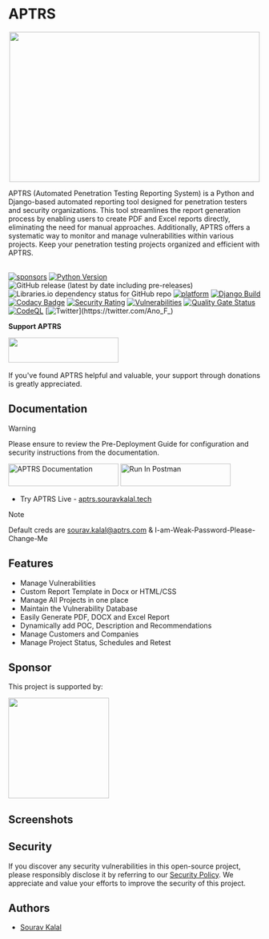
# APTRS
<p align="center">
  <img src="https://repository-images.githubusercontent.com/558932728/6a0fb8ea-a539-4ba6-8ef8-2ee7fb0b3f17" width="500" height="300"/>
</p>
APTRS (Automated Penetration Testing Reporting System) is a Python and Django-based automated reporting tool designed for penetration testers and security organizations. This tool streamlines the report generation process by enabling users to create PDF and Excel reports directly, eliminating the need for manual approaches. Additionally, APTRS offers a systematic way to monitor and manage vulnerabilities within various projects. Keep your penetration testing projects organized and efficient with APTRS.
<br/><br/>

[![sponsors](https://img.shields.io/github/sponsors/Anof-cyber)](https://github.com/sponsors/Anof-cyber)
[![Python Version](https://img.shields.io/badge/Python-3.8+-brightgreen)](https://www.python.org/downloads/release/python-3810/)
![GitHub release (latest by date including pre-releases)](https://img.shields.io/github/v/release/Anof-cyber/APTRS?include_prereleases)
![Libraries.io dependency status for GitHub repo](https://img.shields.io/librariesio/github/APTRS/aptrs)
[![platform](https://img.shields.io/badge/platform-osx%2Flinux%2Fwindows-green.svg)](https://github.com/Anof-cyber/APTRS)
[![Django Build](https://github.com/Anof-cyber/APTRS/actions/workflows/django.yml/badge.svg)](https://github.com/Anof-cyber/APTRS/actions/workflows/django.yml)
[![Codacy Badge](https://app.codacy.com/project/badge/Grade/fce97190bae94040823a2994c0722ea8)](https://app.codacy.com/gh/Anof-cyber/APTRS/dashboard?utm_source=gh&utm_medium=referral&utm_content=&utm_campaign=Badge_grade)
[![Security Rating](https://sonarcloud.io/api/project_badges/measure?project=Anof-cyber_APTRS&metric=security_rating&branch=main)](https://sonarcloud.io/summary/new_code?id=Anof-cyber_APTRS&branch=API)
[![Vulnerabilities](https://sonarcloud.io/api/project_badges/measure?project=Anof-cyber_APTRS&metric=vulnerabilities)](https://sonarcloud.io/summary/new_code?id=Anof-cyber_APTRS)
[![Quality Gate Status](https://sonarcloud.io/api/project_badges/measure?project=Anof-cyber_APTRS&metric=alert_status)](https://sonarcloud.io/summary/new_code?id=Anof-cyber_APTRS)
[![CodeQL](https://github.com/Anof-cyber/APTRS/actions/workflows/codeql.yml/badge.svg)](https://github.com/Anof-cyber/APTRS/actions/workflows/codeql.yml)
[![Twitter](https://img.shields.io/twitter/follow/ano_f_)](https://twitter.com/Ano_F_)


**Support APTRS**

<a href="https://www.buymeacoffee.com/AnoF">
  <img src="https://img.buymeacoffee.com/button-api/?text=Support APTRS&emoji=❤️&slug=AnoF&button_colour=FF5F5F&font_colour=ffffff&font_family=Poppins&outline_colour=000000&coffee_colour=ffffff" 
       width="220" height="50" border="0" />
</a>
<br/><br/>
If you've found APTRS helpful and valuable, your support through donations is greatly appreciated.



## Documentation

> [!WARNING]  
> Please ensure to review the Pre-Deployment Guide for configuration and security instructions from the documentation.



[<img src="https://i.ibb.co/qnssqbJ/doc.png" alt="APTRS Documentation" width="220" height="45">](https://doc.aptrs.com) [<img src="https://run.pstmn.io/button.svg" alt="Run In Postman" width="220" height="45">](https://www.postman.com/anof-cyber/workspace/aptrs/collection/24236036-131e5e02-32e5-45be-9c15-02c91fe9230a?action=share&creator=24236036)



- Try APTRS Live - [aptrs.souravkalal.tech](https://live.aptrs.com)

> [!NOTE]  
> Default creds are sourav.kalal@aptrs.com & I-am-Weak-Password-Please-Change-Me







## Features
- Manage Vulnerabilities
- Custom Report Template in Docx or HTML/CSS
- Manage All Projects in one place
- Maintain the Vulnerability Database
- Easily Generate PDF, DOCX and Excel Report
- Dynamically add POC, Description and Recommendations
- Manage Customers and Companies
- Manage Project Status, Schedules and Retest


## Sponsor

<p>This project is supported by:</p>
<p>
  <a href="https://m.do.co/c/daa899c901f2">
    <img src="https://opensource.nyc3.cdn.digitaloceanspaces.com/attribution/assets/SVG/DO_Logo_horizontal_blue.svg" width="201px">
  </a>
</p>

## Screenshots





## Security

If you discover any security vulnerabilities in this open-source project, please responsibly disclose it by referring to our [Security Policy](https://github.com/Anof-cyber/APTRS/security/policy). We appreciate and value your efforts to improve the security of this project.


## Authors

- [Sourav Kalal](https://twitter.com/Ano_F_)
